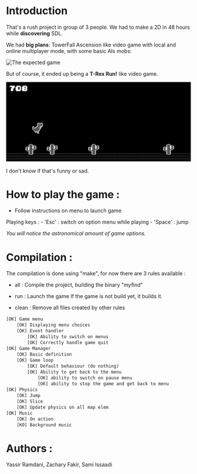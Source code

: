 # Introduction

That's a rush project in group of 3 people. We had to make a 2D in 48 hours while **discovering** SDL.

We had **big plans**: TowerFall Ascension like video game with local and online multiplayer mode, with some basic AIs mobs:

![The expected game](http://www.towerfall-game.com/newsite/images/screenshots/Backfire.png)

But of course, it ended up being a **T-Rex Run!** like video game.

![The real game](./data/sample.png)

I don't know if that's funny or sad.

# How to play the game :

- Follow instructions on menu to launch game

Playing keys :
    - 'Esc' : switch on option menu while playing
    - 'Space' : jump

*You will notice the astronomical amount of game options.*

# Compilation :

The compilation is done using "make", for now there are 3 rules available :

- all   : Compile the project, building the binary "myfind"

- run : Launch the game
        If the game is not build yet, it builds it.

- clean : Remove all files created by other rules

```
[OK] Game menu
    [OK] Displaying menu choices
    [OK] Event handler
        [OK] Ability to switch on menus
        [OK] Correctly handle game quit
[OK] Game Manager
    [OK] Basic definition
    [OK] Game loop
        [OK] Default behaviour (do nothing)
        [OK] Ability to get back to the menu
            [OK] ability to switch on pause menu
            [OK] ability to stop the game and get back to menu
[OK] Physics
    [OK] Jump
    [OK] Slice
    [OK] Update physics on all map elem
[OK] Music
    [OK] On action
    [KO] Background music
```

# Authors :

Yassir Ramdani, Zachary Fakir, Sami Issaadi

